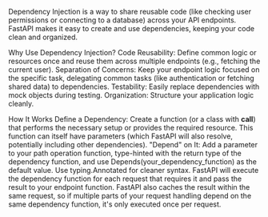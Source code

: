 Dependency Injection is a way to share reusable code (like checking user permissions or connecting to a database) across your API endpoints. FastAPI makes it easy to create and use dependencies, keeping your code clean and organized.

Why Use Dependency Injection?
Code Reusability: Define common logic or resources once and reuse them across multiple endpoints (e.g., fetching the current user).
Separation of Concerns: Keep your endpoint logic focused on the specific task, delegating common tasks (like authentication or fetching shared data) to dependencies.
Testability: Easily replace dependencies with mock objects during testing.
Organization: Structure your application logic cleanly.

How It Works
Define a Dependency: Create a function (or a class with __call__) that performs the necessary setup or provides the required resource. This function can itself have parameters (which FastAPI will also resolve, potentially including other dependencies).
"Depend" on It: Add a parameter to your path operation function, type-hinted with the return type of the dependency function, and use Depends(your_dependency_function) as the default value. Use typing.Annotated for cleaner syntax.
FastAPI will execute the dependency function for each request that requires it and pass the result to your endpoint function. FastAPI also caches the result within the same request, so if multiple parts of your request handling depend on the same dependency function, it's only executed once per request.